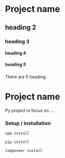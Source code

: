 # Project name
## heading 2
### heading 3
#### heading 4
##### heading 5

There are 5 heading .

# Project name
Py project is focus on ....
### Setup / installation

`npm install`

`pip install`

`composoer install`